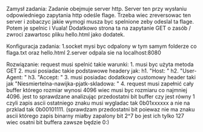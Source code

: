 Zamysł zadania: 
    Zadanie obejmuje server http. Server ten przy wysłaniu odpowiedniego zapytania http odeśle flage. Trzeba wiec zreversowac ten server i zobaczyc jakie wymogi musza byc spelnione zeby odeslal ta flage. Potem je spelnic i Vuala!
    Dodatkowo strona ta na zapytanie GET o zasób / zwroci zawartosc pliku hello.html jako dodatek.

Konfiguracja zadania: 
    1.socket mysi byc odpalony w tym samym folderze co flaga.txt oraz hello.html
    2.server odpala sie na localhost:8080

Rozwiązanie:
    request musi spelnić takie warunki:
        1. musi byc użyta metoda GET
        2. musi posiadac takie podstawowe headery jak:
            h1. "Host: "
            h2. "User-Agent: "
            h3. "Accept: "
        3. musi posiadac dodatkowy customowy header taki jak "Niesmiertelna-nawijka-pjatk-skladowa: " 
        4. request musi zapełnić cały buffer którego rozmiar wynosi 4096 wiec musi byc rozmiaru co najmniej 4096. jest to sprawdzane analizując przedostatni bit buffer czy jest równy 1 czyli zapis ascii ostatniego znaku musi wygladac tak 0b01xxxxxx a nie na przklad tak 0b00101111. (sprawdzam przedostatni bit poiewaz nie ma znaku ascii którego zapis binarny miałby zapalony bit 2^7 bo jest ich tylko 127 wiec osatni bit buffera zawsze będzie 0:)
